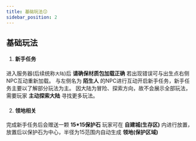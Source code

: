 ```yaml
---
title: 基础玩法😗
sidebar_position: 2
---
```


## 基础玩法

1. #### 新手任务
进入服务器(后续统称`大陆`)后 **请确保材质包加载正确** 若出现错误可与出生点右侧NPC互动重新加载。
与左侧名为 **陌生人** 的NPC进行互动开启新手任务，新手任务主要以了解部分玩法为主。
因大陆为冒险、探索方向，故不会展示全部玩法，需要玩家 **主动探索大陆** 寻找更多玩法。

2. #### 领地相关
完成新手任务后会赠送一颗 **15*15保护石** 玩家可在 **自建城(生存区)** 内进行放置，放置后以保护石为中心，半径为15范围内自动生成 **领地(保护区域)** 
